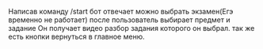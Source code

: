 Написав команду /start бот отвечает можно выбрать экзамен(Егэ временно не работает) 
после пользователь выбирает предмет и задание Он получает видео разбор задания которого он выбрал. так же есть кнопки вернуться в главное меню.
